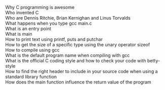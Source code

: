 Why C programming is awesome<br/>
Who invented C<br/>
Who are Dennis Ritchie, Brian Kernighan and Linus Torvalds<br/>
What happens when you type gcc main.c<br/>
What is an entry point<br/>
What is main<br/>
How to print text using printf, puts and putchar<br/>
How to get the size of a specific type using the unary operator sizeof<br/>
How to compile using gcc<br/>
What is the default program name when compiling with gcc<br/>
What is the official C coding style and how to check your code with betty-style<br/>
How to find the right header to include in your source code when using a standard library function<br/>
How does the main function influence the return value of the program<br/>
